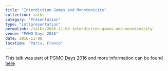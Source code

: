 ```yaml
---
title: "Interdiction Games and Monotonicity"
collection: talks
category: "Presentation"
type: "intlpresentation"
permalink: /talks/2016-11-08-interdiction-games-and-monotonicity
venue: "PGMO Days 2016"
date: 2016-11-08
location: "Paris, France"
---
```


This talk was part of [PGMO Days 2016](https://www.fondation-hadamard.fr/fr/pgmo/pgmodays#OR2) and more information can be found [here](https://www.fondation-hadamard.fr/sites/default/files/public/bibliotheque/gamesandprobabilities-ljubic.pdf)
